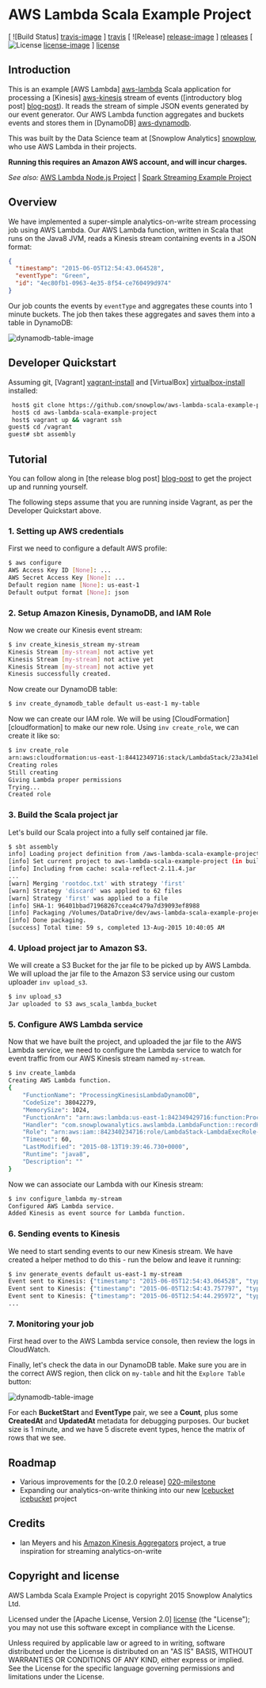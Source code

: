 # AWS Lambda Scala Example Project

[ ![Build Status] [travis-image] ] [travis]  [ ![Release] [release-image] ] [releases] [ ![License] [license-image] ] [license]

## Introduction

This is an example [AWS Lambda] [aws-lambda] Scala application for processing a [Kinesis] [aws-kinesis] stream of events ([introductory blog post] [blog-post]). It reads the stream of simple JSON events generated by our event generator. Our AWS Lambda function aggregates and buckets events and stores them in [DynamoDB] [aws-dynamodb].

This was built by the Data Science team at [Snowplow Analytics] [snowplow], who use AWS Lambda in their projects.

**Running this requires an Amazon AWS account, and will incur charges.**

_See also:_ [AWS Lambda Node.js Project][aws-lambda-nodejs-example-project] | [Spark Streaming Example Project][spark-streaming-example-project]

## Overview

We have implemented a super-simple analytics-on-write stream processing job using AWS Lambda. Our AWS Lambda function, written in Scala that runs on the Java8 JVM, reads a Kinesis stream containing events in a JSON format:

```json
{
  "timestamp": "2015-06-05T12:54:43.064528",
  "eventType": "Green",
  "id": "4ec80fb1-0963-4e35-8f54-ce760499d974"
}
```

Our job counts the events by `eventType` and aggregates these counts into 1 minute buckets. The job then takes these aggregates and saves them into a table in DynamoDB:

![dynamodb-table-image][dynamodb-table-image]

## Developer Quickstart

Assuming git, [Vagrant] [vagrant-install] and [VirtualBox] [virtualbox-install] installed:

```bash
 host$ git clone https://github.com/snowplow/aws-lambda-scala-example-project.git
 host$ cd aws-lambda-scala-example-project
 host$ vagrant up && vagrant ssh
guest$ cd /vagrant
guest# sbt assembly
```

## Tutorial

You can follow along in [the release blog post] [blog-post] to get the project up and running yourself.

The following steps assume that you are running inside Vagrant, as per the Developer Quickstart above.

### 1. Setting up AWS credentials

First we need to configure a default AWS profile:

```bash
$ aws configure
AWS Access Key ID [None]: ...
AWS Secret Access Key [None]: ...
Default region name [None]: us-east-1
Default output format [None]: json
```

### 2. Setup Amazon Kinesis, DynamoDB, and IAM Role

Now we create our Kinesis event stream:

```bash
$ inv create_kinesis_stream my-stream
Kinesis Stream [my-stream] not active yet
Kinesis Stream [my-stream] not active yet
Kinesis Stream [my-stream] not active yet
Kinesis successfully created.
```

Now create our DynamoDB table:

```bash
$ inv create_dynamodb_table default us-east-1 my-table
```

Now we can create our IAM role. We will be using [CloudFormation] [cloudformation] to make our new role. Using `inv create_role`, we can create it like so:

```bash
$ inv create_role
arn:aws:cloudformation:us-east-1:84412349716:stack/LambdaStack/23a341eb0-4162-11e5-9d4f-0150b34c7c
Creating roles
Still creating
Giving Lambda proper permissions
Trying...
Created role
```

### 3.  Build the Scala project jar

Let's build our Scala project into a fully self contained jar file.

```bash
$ sbt assembly
info] Loading project definition from /aws-lambda-scala-example-project/project
[info] Set current project to aws-lambda-scala-example-project (in build file:/aws-lambda-scala-example-project/)
[info] Including from cache: scala-reflect-2.11.4.jar
...
[warn] Merging 'rootdoc.txt' with strategy 'first'
[warn] Strategy 'discard' was applied to 62 files
[warn] Strategy 'first' was applied to a file
[info] SHA-1: 96401bbad71968267ccea4c479a7d39093ef8988
[info] Packaging /Volumes/DataDrive/dev/aws-lambda-scala-example-project/target/scala-2.11/aws-lambda-scala-example-project-0.1.0 ...
[info] Done packaging.
[success] Total time: 59 s, completed 13-Aug-2015 10:40:05 AM
```

### 4.  Upload project jar to Amazon S3.

We will create a S3 Bucket for the jar file to be picked up by AWS Lambda.  We will upload the jar file to the Amazon S3 service using our custom uploader `inv upload_s3`.

```bash
$ inv upload_s3
Jar uploaded to S3 aws_scala_lambda_bucket
```

### 5.  Configure AWS Lambda service

Now that we have built the project, and uploaded the jar file to the AWS Lambda service, we need to configure the Lambda service to watch for event traffic from our AWS Kinesis stream named `my-stream`.

```bash
$ inv create_lambda
Creating AWS Lambda function.
{
    "FunctionName": "ProcessingKinesisLambdaDynamoDB",
    "CodeSize": 38042279,
    "MemorySize": 1024,
    "FunctionArn": "arn:aws:lambda:us-east-1:842349429716:function:ProcessingKinesisLambdaDynamoDB",
    "Handler": "com.snowplowanalytics.awslambda.LambdaFunction::recordHandler",
    "Role": "arn:aws:iam::842340234716:role/LambdaStack-LambdaExecRole-7G57P4M2VV5P",
    "Timeout": 60,
    "LastModified": "2015-08-13T19:39:46.730+0000",
    "Runtime": "java8",
    "Description": ""
}
```

Now we can associate our Lambda with our Kinesis stream:

```bash
$ inv configure_lambda my-stream
Configured AWS Lambda service.
Added Kinesis as event source for Lambda function.
```

### 6. Sending events to Kinesis

We need to start sending events to our new Kinesis stream. We have created a helper method to do this - run the below and leave it running: 

```bash
$ inv generate_events default us-east-1 my-stream
Event sent to Kinesis: {"timestamp": "2015-06-05T12:54:43.064528", "type": "Green", "id": "4ec80fb1-0963-4e35-8f54-ce760499d974"}
Event sent to Kinesis: {"timestamp": "2015-06-05T12:54:43.757797", "type": "Red", "id": "eb84b0d1-f793-4213-8a65-2fb09eab8c5c"}
Event sent to Kinesis: {"timestamp": "2015-06-05T12:54:44.295972", "type": "Yellow", "id": "4654bdc8-86d4-44a3-9920-fee7939e2582"}
...
```

### 7. Monitoring your job

First head over to the AWS Lambda service console, then review the logs in CloudWatch.

Finally, let's check the data in our DynamoDB table. Make sure you are in the correct AWS region, then click on `my-table` and hit the `Explore Table` button:

![dynamodb-table-image][dynamodb-table-image]

For each **BucketStart** and **EventType** pair, we see a **Count**, plus some **CreatedAt** and **UpdatedAt** metadata for debugging purposes. Our bucket size is 1 minute, and we have 5 discrete event types, hence the matrix of rows that we see.

## Roadmap

* Various improvements for the [0.2.0 release] [020-milestone]
* Expanding our analytics-on-write thinking into our new [Icebucket] [icebucket] project

## Credits

* Ian Meyers and his [Amazon Kinesis Aggregators][amazon-kinesis-aggregators] project, a true inspiration for streaming analytics-on-write

## Copyright and license

AWS Lambda Scala Example Project is copyright 2015 Snowplow Analytics Ltd.

Licensed under the [Apache License, Version 2.0] [license] (the "License");
you may not use this software except in compliance with the License.

Unless required by applicable law or agreed to in writing, software
distributed under the License is distributed on an "AS IS" BASIS,
WITHOUT WARRANTIES OR CONDITIONS OF ANY KIND, either express or implied.
See the License for the specific language governing permissions and
limitations under the License.

[travis]: https://travis-ci.org/snowplow/aws-lambda-nodejs-example-project
[travis-image]: https://travis-ci.org/snowplow/aws-lambda-nodejs-example-project.png?branch=master
[license-image]: http://img.shields.io/badge/license-Apache--2-blue.svg?style=flat
[license]: http://www.apache.org/licenses/LICENSE-2.0
[release-image]: http://img.shields.io/badge/release-0.1.0-blue.svg?style=flat
[releases]: https://github.com/snowplow/aws-lambda-nodejs-example-project/releases
[grunt-image]: https://cdn.gruntjs.com/builtwith.png

[spark-streaming-example-project]: https://github.com/snowplow/spark-streaming-example-project
[aws-lambda-nodejs-example-project]: https://github.com/snowplow/aws-lambda-nodejs-example-project
[vagrant-install]: http://docs.vagrantup.com/v2/installation/index.html
[virtualbox-install]: https://www.virtualbox.org/wiki/Downloads

[blog-post]: http://snowplowanalytics.com/blog/2015/08/20/aws-lambda-scala-example-project-0.1.0-released/
[020-milestone]: https://github.com/snowplow/aws-lambda-scala-example-project/milestones/Version%200.2.0
[dynamodb-table-image]: /docs/dynamodb-table-image.png?raw=true

[aws-cloudformation]: http://aws.amazon.com/cloudformation
[aws-lambda]: http://aws.amazon.com/lambda/
[aws-kinesis]: http://aws.amazon.com/kinesis/
[aws-dynamodb]: http://aws.amazon.com/dynamodb
[amazon-kinesis-aggregators]: https://github.com/awslabs/amazon-kinesis-aggregators

[snowplow]: http://snowplowanalytics.com
[icebucket]: https://github.com/snowplow/icebucket

